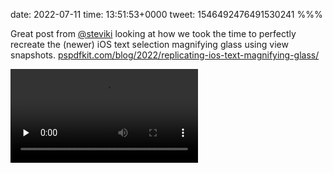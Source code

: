 date: 2022-07-11
time: 13:51:53+0000
tweet: 1546492476491530241
%%%

Great post from [@steviki](https://twitter.com/steviki) looking at how we took the time to perfectly recreate the (newer) iOS text selection magnifying glass using view snapshots. [pspdfkit.com/blog/2022/replicating-ios-text-magnifying-glass/](https://pspdfkit.com/blog/2022/replicating-ios-text-magnifying-glass/)

<video src="3UzCH-dU0jrFWNRs.mp4" controls preload="none" />

OK the video I attached had the correct aspect ratio. Tweetbot or Twitter has stretched it. 🤷
